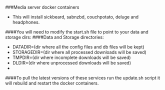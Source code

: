 ###Media server docker containers

* This will install sickbeard, sabnzbd, couchpotato, deluge and headphones.

####You will need to modify the start.sh file to point to your data and storage dirs:
####Data and Storage directories:
* DATADIR=(dir where all the config files and db files will be kept)
* STORAGEDIR=(dir where all processed downloads will be saved)
* TMPDIR=(dir where incomplete downloads will be saved)
* DLDIR=(dir where unprocessed downloads will be saved)
* 
####To pull the latest versions of these services run the update.sh script it will rebuild and restart the docker containers.
